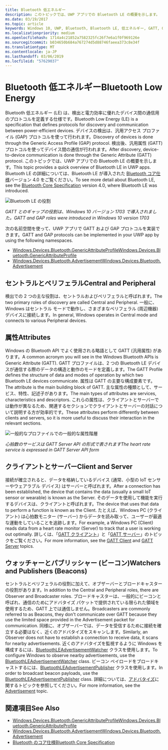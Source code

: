 ```yaml
---
title: Bluetooth 低エネルギー
description: このトピックでは、UWP アプリでの Bluetooth LE の概要を示します。
ms.date: 03/19/2017
ms.topic: article
keywords: Windows 10, UWP, Bluetooth, Bluetooth LE, 低エネルギー, GATT, GAP, セントラル, ペリフェラル, クライアント, サーバー, ウォッチャー, パブリッシャー
ms.localizationpriority: medium
ms.openlocfilehash: 1714a4c21852a7582325fc26f7e6a1f0f969126e
ms.sourcegitcommit: b034650b684a767274d5d88746faeea373c8e34f
ms.translationtype: MT
ms.contentlocale: ja-JP
ms.lasthandoff: 03/06/2019
ms.locfileid: "57629037"
---
```

# <a name="bluetooth-low-energy"></a><span data-ttu-id="5c7a5-104">Bluetooth 低エネルギー</span><span class="sxs-lookup"><span data-stu-id="5c7a5-104">Bluetooth Low Energy</span></span>
<span data-ttu-id="5c7a5-105">Bluetooth 低エネルギー (LE) は、検出と電力効率に優れたデバイス間の通信用のプロトコルを定義する仕様です。</span><span class="sxs-lookup"><span data-stu-id="5c7a5-105">Bluetooth Low Energy (LE) is a specification that defines protocols for discovery and communication between power-efficient devices.</span></span> <span data-ttu-id="5c7a5-106">デバイスの検出は、汎用アクセス プロファイル (GAP) プロトコルを使って行われます。</span><span class="sxs-lookup"><span data-stu-id="5c7a5-106">Discovery of devices is done through the Generic Access Profile (GAP) protocol.</span></span> <span data-ttu-id="5c7a5-107">検出後、汎用属性 (GATT) プロトコルを使ってデバイス間の通信が行われます。</span><span class="sxs-lookup"><span data-stu-id="5c7a5-107">After discovery, device-to-device communication is done through the Generic Attribute (GATT) protocol.</span></span> <span data-ttu-id="5c7a5-108">このトピックでは、UWP アプリでの Bluetooth LE の概要を示します。</span><span class="sxs-lookup"><span data-stu-id="5c7a5-108">This topic provides a quick overview of Bluetooth LE in UWP apps.</span></span> <span data-ttu-id="5c7a5-109">Bluetooth LE の詳細については、Bluetooth LE が導入された [Bluetooth コア仕様](https://www.bluetooth.com/specifications/bluetooth-core-specification)バージョン 4.0 をご覧ください。</span><span class="sxs-lookup"><span data-stu-id="5c7a5-109">To see more detail about Bluetooth LE, see the [Bluetooth Core Specification](https://www.bluetooth.com/specifications/bluetooth-core-specification) version 4.0, where Bluetooth LE was introduced.</span></span> 

![Bluetooth LE の役割](images/gatt-roles.png)

<span data-ttu-id="5c7a5-111">*GATT とのギャップの役割は、Windows 10 バージョン 1703 で導入されました。*</span><span class="sxs-lookup"><span data-stu-id="5c7a5-111">*GATT and GAP roles were introduced in Windows 10 version 1703*</span></span>

<span data-ttu-id="5c7a5-112">次の名前空間を使って、UWP アプリで GATT および GAP プロトコルを実装できます。</span><span class="sxs-lookup"><span data-stu-id="5c7a5-112">GATT and GAP protocols can be implemented in your UWP app by using the following namespaces.</span></span>
- [<span data-ttu-id="5c7a5-113">Windows.Devices.Bluetooth.GenericAttributeProfile</span><span class="sxs-lookup"><span data-stu-id="5c7a5-113">Windows.Devices.Bluetooth.GenericAttributeProfile</span></span>](https://docs.microsoft.com/en-us/uwp/api/windows.devices.bluetooth.genericattributeprofile)
- [<span data-ttu-id="5c7a5-114">Windows.Devices.Bluetooth.Advertisement</span><span class="sxs-lookup"><span data-stu-id="5c7a5-114">Windows.Devices.Bluetooth.Advertisement</span></span>](https://docs.microsoft.com/en-us/uwp/api/windows.devices.bluetooth.genericattributeprofile)

## <a name="central-and-peripheral"></a><span data-ttu-id="5c7a5-115">セントラルとペリフェラル</span><span class="sxs-lookup"><span data-stu-id="5c7a5-115">Central and Peripheral</span></span>
<span data-ttu-id="5c7a5-116">検出での 2 つの主な役割は、セントラルおよびペリフェラルと呼ばれます。</span><span class="sxs-lookup"><span data-stu-id="5c7a5-116">The two primary roles of discovery are called Central and Peripheral.</span></span> <span data-ttu-id="5c7a5-117">一般に、Windows はセントラル モードで動作し、さまざまなペリフェラル (周辺機器) デバイスに接続します。</span><span class="sxs-lookup"><span data-stu-id="5c7a5-117">In general, Windows operates in Central mode and connects to various Peripheral devices.</span></span> 

## <a name="attributes"></a><span data-ttu-id="5c7a5-118">属性</span><span class="sxs-lookup"><span data-stu-id="5c7a5-118">Attributes</span></span>
<span data-ttu-id="5c7a5-119">Windows の Bluetooth API でよく使用される略語として GATT (汎用属性) があります。</span><span class="sxs-lookup"><span data-stu-id="5c7a5-119">A common acronym you will see in the Windows Bluetooth APIs is Generic Attribute (GATT).</span></span> <span data-ttu-id="5c7a5-120">GATT プロファイルは、2 つの Bluetooth LE デバイスが通信する際のデータの構造と動作のモードを定義します。</span><span class="sxs-lookup"><span data-stu-id="5c7a5-120">The GATT Profile defines the structure of data and modes of operation by which two Bluetooth LE devices communicate.</span></span> <span data-ttu-id="5c7a5-121">属性は GATT の主要な構成要素です。</span><span class="sxs-lookup"><span data-stu-id="5c7a5-121">The attribute is the main building block of GATT.</span></span> <span data-ttu-id="5c7a5-122">主な属性の種類として、サービス、特性、記述子があります。</span><span class="sxs-lookup"><span data-stu-id="5c7a5-122">The main types of attributes are services, characteristics and descriptors.</span></span> <span data-ttu-id="5c7a5-123">これらの属性は、クライアントとサーバーでは動作が異なるため、関連するセクションでクライアントとサーバーの対話について説明する方が効率的です。</span><span class="sxs-lookup"><span data-stu-id="5c7a5-123">These attributes perform differently between clients and servers, so it is more useful to discuss their interaction in the relevant sections.</span></span> 

![一般的なプロファイルでの一般的な属性階層](images/gatt-service.png)

<span data-ttu-id="5c7a5-125">*心拍数のサービスは GATT Server API の形式で表されます*</span><span class="sxs-lookup"><span data-stu-id="5c7a5-125">*The heart rate service is expressed in GATT Server API form*</span></span>

## <a name="client-and-server"></a><span data-ttu-id="5c7a5-126">クライアントとサーバー</span><span class="sxs-lookup"><span data-stu-id="5c7a5-126">Client and Server</span></span>
<span data-ttu-id="5c7a5-127">接続が確立されると、データを格納しているデバイス (通常、小型の IoT センサーやウェアラブル デバイス) はサーバーと呼ばれます。</span><span class="sxs-lookup"><span data-stu-id="5c7a5-127">After a connection has been established, the device that contains the data (usually a small IoT sensor or wearable) is known as the Server.</span></span> <span data-ttu-id="5c7a5-128">そのデータを使用して機能を実行するデバイスは、クライアントと呼ばれます。</span><span class="sxs-lookup"><span data-stu-id="5c7a5-128">The device that uses that data to perform a function is known as the Client.</span></span> <span data-ttu-id="5c7a5-129">たとえば、Windows PC (クライアント) は心拍数モニター (サーバー) からデータを読み取って、ユーザーが最適な運動をしていることを追跡します。</span><span class="sxs-lookup"><span data-stu-id="5c7a5-129">For example, a Windows PC (Client) reads data from a heart rate monitor (Server) to track that a user is working out optimally.</span></span> <span data-ttu-id="5c7a5-130">詳しくは、「[GATT クライアント](gatt-client.md)」と「[GATT サーバー](gatt-server.md)」のトピックをご覧ください。</span><span class="sxs-lookup"><span data-stu-id="5c7a5-130">For more information, see the [GATT Client](gatt-client.md) and [GATT Server](gatt-server.md) topics.</span></span>

## <a name="watchers-and-publishers-beacons"></a><span data-ttu-id="5c7a5-131">ウォッチャーとパブリッシャー (ビーコン)</span><span class="sxs-lookup"><span data-stu-id="5c7a5-131">Watchers and Publishers (Beacons)</span></span>
<span data-ttu-id="5c7a5-132">セントラルとペリフェラルの役割に加えて、オブザーバーとブロードキャスターの役割があります。</span><span class="sxs-lookup"><span data-stu-id="5c7a5-132">In addition to the Central and Peripheral roles, there are Observer and Broadcaster roles.</span></span> <span data-ttu-id="5c7a5-133">ブロードキャスターは、一般的にビーコンと呼ばれ、通信のためにアドバタイズ パケットで提供されている限られた領域を使用するため、GATT 上では通信しません。</span><span class="sxs-lookup"><span data-stu-id="5c7a5-133">Broadcasters are commonly referred to as Beacons, they don't communicate over GATT because they use the limited space provided in the Advertisement packet for communication.</span></span> <span data-ttu-id="5c7a5-134">同様に、オブザーバーでは、データを受信するために接続を確立する必要はなく、近くのアドバタイズをスキャンします。</span><span class="sxs-lookup"><span data-stu-id="5c7a5-134">Similarly, an Observer does not have to establish a connection to receive data, it scans for nearby advertisements.</span></span> <span data-ttu-id="5c7a5-135">近くのアドバタイズを監視するように Windows を構成するには、[BluetoothLEAdvertisementWatcher](https://docs.microsoft.com/en-us/uwp/api/windows.devices.bluetooth.advertisement.bluetoothleadvertisementwatcher) クラスを使用します。</span><span class="sxs-lookup"><span data-stu-id="5c7a5-135">To configure Windows to observe nearby advertisements, use the [BluetoothLEAdvertisementWatcher](https://docs.microsoft.com/en-us/uwp/api/windows.devices.bluetooth.advertisement.bluetoothleadvertisementwatcher) class.</span></span> <span data-ttu-id="5c7a5-136">ビーコン ペイロードをブロードキャストするには、[BluetoothLEAdvertisementPublisher](https://docs.microsoft.com/en-us/uwp/api/windows.devices.bluetooth.advertisement.bluetoothleadvertisementpublisher) クラスを使用します。</span><span class="sxs-lookup"><span data-stu-id="5c7a5-136">In order to broadcast beacon payloads, use the [BluetoothLEAdvertisementPublisher](https://docs.microsoft.com/en-us/uwp/api/windows.devices.bluetooth.advertisement.bluetoothleadvertisementpublisher) class.</span></span> <span data-ttu-id="5c7a5-137">詳細については、[アドバタイズ](ble-beacon.md)に関するトピックを参照してください。</span><span class="sxs-lookup"><span data-stu-id="5c7a5-137">For more information, see the [Advertisement](ble-beacon.md) topic.</span></span>

## <a name="see-also"></a><span data-ttu-id="5c7a5-138">関連項目</span><span class="sxs-lookup"><span data-stu-id="5c7a5-138">See Also</span></span>
- [<span data-ttu-id="5c7a5-139">Windows.Devices.Bluetooth.GenericAttributeProfile</span><span class="sxs-lookup"><span data-stu-id="5c7a5-139">Windows.Devices.Bluetooth.GenericAttributeProfile</span></span>](https://docs.microsoft.com/en-us/uwp/api/windows.devices.bluetooth.genericattributeprofile)
- [<span data-ttu-id="5c7a5-140">Windows.Devices.Bluetooth.Advertisement</span><span class="sxs-lookup"><span data-stu-id="5c7a5-140">Windows.Devices.Bluetooth.Advertisement</span></span>](https://docs.microsoft.com/en-us/uwp/api/windows.devices.bluetooth.genericattributeprofile)
- [<span data-ttu-id="5c7a5-141">Bluetooth のコア仕様</span><span class="sxs-lookup"><span data-stu-id="5c7a5-141">Bluetooth Core Specification</span></span>](https://www.bluetooth.com/specifications/bluetooth-core-specification)